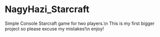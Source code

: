 # NagyHazi_Starcraft
Simple Console Starcraft game for two players.\n
This is my first bigger project so please excuse my mistakes!\n
enjoy!
